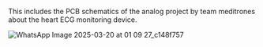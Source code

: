 This includes the PCB schematics of the analog project by team meditrones about the heart ECG monitoring device.

![WhatsApp Image 2025-03-20 at 01 09 27_c148f757](https://github.com/user-attachments/assets/03ab394c-bbd5-4cf7-9531-7aa4d0247e1b)
